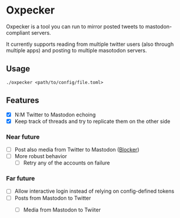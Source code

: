 # Oxpecker

Oxpecker is a tool you can run to mirror posted tweets to mastodon-compliant servers.

It currently supports reading from multiple twitter users (also through multiple apps) and posting to multiple masotodon servers.

## Usage

`./oxpecker <path/to/config/file.toml>`

## Features

* [x] N:M Twitter to Mastodon echoing
* [x] Keep track of threads and try to replicate them on the other side

### Near future

* [ ] Post also media from Twitter to Mastodon ([Blocker](https://github.com/McKael/madon/issues/6))
* [ ] More robust behavior
  * [ ] Retry any of the accounts on failure

### Far future

* [ ] Allow interactive login instead of relying on config-defined tokens
* [ ] Posts from Mastodon to Twitter
    * [ ] Media from Mastodon to Twiiter 

